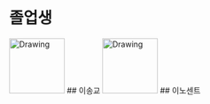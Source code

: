 # 졸업생

<img src="" alt="Drawing" style="width: 100px;"/>
## 이송교

<img src="" alt="Drawing" style="width: 100px;"/>
## 이노센트
